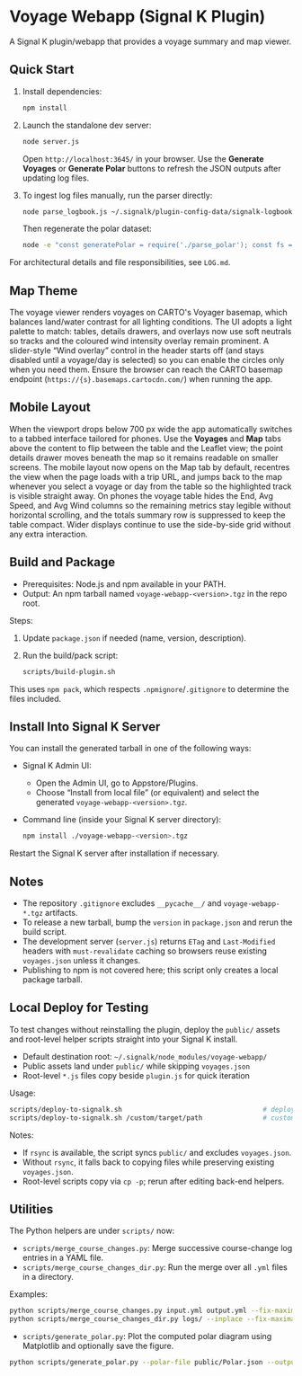 # Voyage Webapp (Signal K Plugin)

A Signal K plugin/webapp that provides a voyage summary and map viewer.

## Quick Start

1. Install dependencies:

   ```bash
   npm install
   ```

2. Launch the standalone dev server:

   ```bash
   node server.js
   ```

   Open `http://localhost:3645/` in your browser. Use the **Generate Voyages** or **Generate Polar** buttons to refresh the JSON outputs after updating log files.

3. To ingest log files manually, run the parser directly:

   ```bash
   node parse_logbook.js ~/.signalk/plugin-config-data/signalk-logbook > public/voyages.json
   ```

   Then regenerate the polar dataset:

   ```bash
   node -e "const generatePolar = require('./parse_polar'); const fs = require('fs'); const voyages = JSON.parse(fs.readFileSync('public/voyages.json', 'utf8')); fs.writeFileSync('public/Polar.json', JSON.stringify(generatePolar(voyages), null, 2));"
   ```

For architectural details and file responsibilities, see `LOG.md`.

## Map Theme

The voyage viewer renders voyages on CARTO's Voyager basemap, which balances land/water contrast for all lighting conditions. The UI adopts a light palette to match: tables, details drawers, and overlays now use soft neutrals so tracks and the coloured wind intensity overlay remain prominent. A slider-style “Wind overlay” control in the header starts off (and stays disabled until a voyage/day is selected) so you can enable the circles only when you need them. Ensure the browser can reach the CARTO basemap endpoint (`https://{s}.basemaps.cartocdn.com/`) when running the app.

## Mobile Layout

When the viewport drops below 700 px wide the app automatically switches to a tabbed interface tailored for phones. Use the **Voyages** and **Map** tabs above the content to flip between the table and the Leaflet view; the point details drawer moves beneath the map so it remains readable on smaller screens. The mobile layout now opens on the Map tab by default, recentres the view when the page loads with a trip URL, and jumps back to the map whenever you select a voyage or day from the table so the highlighted track is visible straight away. On phones the voyage table hides the End, Avg Speed, and Avg Wind columns so the remaining metrics stay legible without horizontal scrolling, and the totals summary row is suppressed to keep the table compact. Wider displays continue to use the side-by-side grid without any extra interaction.

## Build and Package

- Prerequisites: Node.js and npm available in your PATH.
- Output: An npm tarball named `voyage-webapp-<version>.tgz` in the repo root.

Steps:

1. Update `package.json` if needed (name, version, description).
2. Run the build/pack script:
   
   ```bash
   scripts/build-plugin.sh
   ```

This uses `npm pack`, which respects `.npmignore`/`.gitignore` to determine the files included.

## Install Into Signal K Server

You can install the generated tarball in one of the following ways:

- Signal K Admin UI:
  - Open the Admin UI, go to Appstore/Plugins.
  - Choose “Install from local file” (or equivalent) and select the generated `voyage-webapp-<version>.tgz`.

- Command line (inside your Signal K server directory):
  
  ```bash
  npm install ./voyage-webapp-<version>.tgz
  ```

Restart the Signal K server after installation if necessary.

## Notes

- The repository `.gitignore` excludes `__pycache__/` and `voyage-webapp-*.tgz` artifacts.
- To release a new tarball, bump the `version` in `package.json` and rerun the build script.
- The development server (`server.js`) returns `ETag` and `Last-Modified` headers with `must-revalidate` caching so browsers reuse existing `voyages.json` unless it changes.
- Publishing to npm is not covered here; this script only creates a local package tarball.

## Local Deploy for Testing

To test changes without reinstalling the plugin, deploy the `public/` assets and root-level helper scripts straight into your Signal K install.

- Default destination root: `~/.signalk/node_modules/voyage-webapp/`
- Public assets land under `public/` while skipping `voyages.json`
- Root-level `*.js` files copy beside `plugin.js` for quick iteration

Usage:

```bash
scripts/deploy-to-signalk.sh                                   # deploy to ~/.signalk/node_modules/voyage-webapp/
scripts/deploy-to-signalk.sh /custom/target/path               # custom destination root
```

Notes:
- If `rsync` is available, the script syncs `public/` and excludes `voyages.json`.
- Without `rsync`, it falls back to copying files while preserving existing `voyages.json`.
- Root-level scripts copy via `cp -p`; rerun after editing back-end helpers.

## Utilities

The Python helpers are under `scripts/` now:

- `scripts/merge_course_changes.py`: Merge successive course-change log entries in a YAML file.
- `scripts/merge_course_changes_dir.py`: Run the merge over all `.yml` files in a directory.

Examples:

```bash
python scripts/merge_course_changes.py input.yml output.yml --fix-maxima-pos
python scripts/merge_course_changes_dir.py logs/ --inplace --fix-maxima-pos
```

- `scripts/generate_polar.py`: Plot the computed polar diagram using Matplotlib and optionally save the figure.

```bash
python scripts/generate_polar.py --polar-file public/Polar.json --output polar_diagram.png
```
